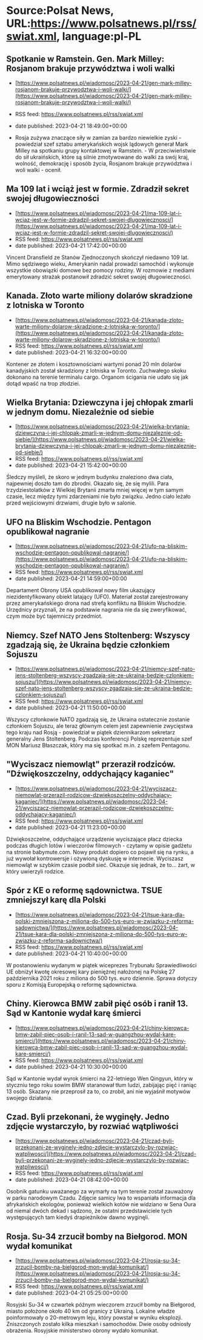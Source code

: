 # Source:Polsat News, URL:https://www.polsatnews.pl/rss/swiat.xml, language:pl-PL

## Spotkanie w Ramstein. Gen. Mark Milley: Rosjanom brakuje przywództwa i woli walki
 - [https://www.polsatnews.pl/wiadomosc/2023-04-21/gen-mark-milley-rosjanom-brakuje-przywodztwa-i-woli-walki/](https://www.polsatnews.pl/wiadomosc/2023-04-21/gen-mark-milley-rosjanom-brakuje-przywodztwa-i-woli-walki/)
 - RSS feed: https://www.polsatnews.pl/rss/swiat.xml
 - date published: 2023-04-21 18:49:00+00:00

- Rosja zużywa znaczące siły w zamian za bardzo niewielkie zyski - powiedział szef sztabu amerykańskich wojsk lądowych generał Mark Milley na spotkaniu grupy kontaktowej w Ramstein. - W przeciwieństwie do sił ukraińskich, które są silnie zmotywowane do walki za swój kraj, wolność, demokrację i sposób życia, Rosjanom brakuje przywództwa i woli walki - ocenił.

## Ma 109 lat i wciąż jest w formie. Zdradził sekret swojej długowieczności
 - [https://www.polsatnews.pl/wiadomosc/2023-04-21/ma-109-lat-i-wciaz-jest-w-formie-zdradzil-sekret-swojej-dlugowiecznosci/](https://www.polsatnews.pl/wiadomosc/2023-04-21/ma-109-lat-i-wciaz-jest-w-formie-zdradzil-sekret-swojej-dlugowiecznosci/)
 - RSS feed: https://www.polsatnews.pl/rss/swiat.xml
 - date published: 2023-04-21 17:42:00+00:00

Vincent Dransfield ze Stanów Zjednoczonych skończył niedawno 109 lat. Mimo sędziwego wieku, Amerykanin nadal prowadzi samochód i wykonuje wszystkie obowiązki domowe bez pomocy rodziny. W rozmowie z mediami emerytowany strażak postanowił zdradzić sekret swojej długowieczności.

## Kanada. Złoto warte miliony dolarów skradzione z lotniska w Toronto
 - [https://www.polsatnews.pl/wiadomosc/2023-04-21/kanada-zloto-warte-miliony-dolarow-skradzione-z-lotniska-w-toronto/](https://www.polsatnews.pl/wiadomosc/2023-04-21/kanada-zloto-warte-miliony-dolarow-skradzione-z-lotniska-w-toronto/)
 - RSS feed: https://www.polsatnews.pl/rss/swiat.xml
 - date published: 2023-04-21 16:32:00+00:00

Kontener ze złotem i kosztownościami wartymi ponad 20 mln dolarów kanadyjskich został skradziony z lotniska w Toronto. Zuchwałego skoku dokonano na terenie terminalu cargo. Organom ścigania nie udało się jak dotąd wpaść na trop złodziei.

## Wielka Brytania: Dziewczyna i jej chłopak zmarli w jednym domu. Niezależnie od siebie
 - [https://www.polsatnews.pl/wiadomosc/2023-04-21/wielka-brytania-dziewczyna-i-jej-chlopak-zmarli-w-jednym-domu-niezaleznie-od-siebie/](https://www.polsatnews.pl/wiadomosc/2023-04-21/wielka-brytania-dziewczyna-i-jej-chlopak-zmarli-w-jednym-domu-niezaleznie-od-siebie/)
 - RSS feed: https://www.polsatnews.pl/rss/swiat.xml
 - date published: 2023-04-21 15:42:00+00:00

Śledczy myśleli, że skoro w jednym budynku znaleziono dwa ciała, najpewniej doszło tam do zbrodni. Okazało się, że się mylili. Para trzydziestolatków z Wielkiej Brytanii zmarła mniej więcej w tym samym czasie, lecz między tymi zdarzeniami nie było związku. Jedno ciało leżało przed wejściowymi drzwiami, drugie było w salonie.

## UFO na Bliskim Wschodzie. Pentagon opublikował nagranie
 - [https://www.polsatnews.pl/wiadomosc/2023-04-21/ufo-na-bliskim-wschodzie-pentagon-opublikowal-nagranie/](https://www.polsatnews.pl/wiadomosc/2023-04-21/ufo-na-bliskim-wschodzie-pentagon-opublikowal-nagranie/)
 - RSS feed: https://www.polsatnews.pl/rss/swiat.xml
 - date published: 2023-04-21 14:59:00+00:00

Departament Obrony USA opublikował nowy film ukazujący niezidentyfikowany obiekt latający (UFO). Materiał został zarejestrowany przez amerykańskiego drona nad strefą konfliktu na Bliskim Wschodzie. Urzędnicy przyznali, że na podstawie nagrania nie da się zweryfikować, czym może być tajemniczy przedmiot.

## Niemcy. Szef NATO Jens Stoltenberg: Wszyscy zgadzają się, że Ukraina będzie członkiem Sojuszu
 - [https://www.polsatnews.pl/wiadomosc/2023-04-21/niemcy-szef-nato-jens-stoltenberg-wszyscy-zgadzaja-sie-ze-ukraina-bedzie-czlonkiem-sojuszu/](https://www.polsatnews.pl/wiadomosc/2023-04-21/niemcy-szef-nato-jens-stoltenberg-wszyscy-zgadzaja-sie-ze-ukraina-bedzie-czlonkiem-sojuszu/)
 - RSS feed: https://www.polsatnews.pl/rss/swiat.xml
 - date published: 2023-04-21 11:50:00+00:00

Wszyscy członkowie NATO zgadzają się, że Ukraina ostatecznie zostanie członkiem Sojuszu, ale teraz głównym celem jest zapewnienie zwycięstwa tego kraju nad Rosją - powiedział w piątek dziennikarzom sekretarz generalny Jens Stoltenberg. Podczas konferencji Polskę reprezentuje szef MON Mariusz Błaszczak, który ma się spotkać m.in. z szefem Pentagonu.

## "Wyciszacz niemowląt" przeraził rodziców. "Dźwiękoszczelny, oddychający kaganiec"
 - [https://www.polsatnews.pl/wiadomosc/2023-04-21/wyciszacz-niemowlat-przerazil-rodzicow-dzwiekoszczelny-oddychajacy-kaganiec/](https://www.polsatnews.pl/wiadomosc/2023-04-21/wyciszacz-niemowlat-przerazil-rodzicow-dzwiekoszczelny-oddychajacy-kaganiec/)
 - RSS feed: https://www.polsatnews.pl/rss/swiat.xml
 - date published: 2023-04-21 11:23:00+00:00

Dźwiękoszczelne, oddychające urządzenie wyciszające płacz dziecka podczas długich lotów i wieczorów filmowych - czytamy w opisie gadżetu na stronie babymute.com. Nowy produkt dopiero co pojawił się na rynku, a już wywołał kontrowersje i ożywioną dyskusję w internecie. Wyciszasz niemowląt w szybkim czasie podbił sieć. Okazuje się jednak, że to... żart, w który uwierzyli rodzice.

## Spór z KE o reformę sądownictwa. TSUE zmniejszył karę dla Polski
 - [https://www.polsatnews.pl/wiadomosc/2023-04-21/tsue-kara-dla-polski-zmniejszona-z-miliona-do-500-tys-euro-w-zwiazku-z-reforma-sadownictwa/](https://www.polsatnews.pl/wiadomosc/2023-04-21/tsue-kara-dla-polski-zmniejszona-z-miliona-do-500-tys-euro-w-zwiazku-z-reforma-sadownictwa/)
 - RSS feed: https://www.polsatnews.pl/rss/swiat.xml
 - date published: 2023-04-21 10:40:00+00:00

W postanowieniu wydanym w piątek wiceprezes Trybunału Sprawiedliwości UE obniżył kwotę okresowej kary pieniężnej nałożonej na Polskę 27 października 2021 roku z miliona do 500 tys. euro dziennie. Sprawa dotyczy sporu z Komisją Europejską o reformę sądownictwa.

## Chiny. Kierowca BMW zabił pięć osób i ranił 13. Sąd w Kantonie wydał karę śmierci
 - [https://www.polsatnews.pl/wiadomosc/2023-04-21/chiny-kierowca-bmw-zabil-piec-osob-i-ranil-13-sad-w-guangzhou-wydal-kare-smierci/](https://www.polsatnews.pl/wiadomosc/2023-04-21/chiny-kierowca-bmw-zabil-piec-osob-i-ranil-13-sad-w-guangzhou-wydal-kare-smierci/)
 - RSS feed: https://www.polsatnews.pl/rss/swiat.xml
 - date published: 2023-04-21 10:30:00+00:00

Sąd w Kantonie wydał wyrok śmierci na 22-letniego Wen Qingyun, który w styczniu tego roku sowim BMW staranował tłum ludzi, zabijając pięć i raniąc 13 osób. Skazany nie przeprosił za to, co zrobił, ani nie wyjaśnił motywów swojego działania.

## Czad. Byli przekonani, że wyginęły. Jedno zdjęcie wystarczyło, by rozwiać wątpliwości
 - [https://www.polsatnews.pl/wiadomosc/2023-04-21/czad-byli-przekonani-ze-wyginely-jedno-zdjecie-wystarczylo-by-rozwiac-watpliwosci/](https://www.polsatnews.pl/wiadomosc/2023-04-21/czad-byli-przekonani-ze-wyginely-jedno-zdjecie-wystarczylo-by-rozwiac-watpliwosci/)
 - RSS feed: https://www.polsatnews.pl/rss/swiat.xml
 - date published: 2023-04-21 08:42:00+00:00

Osobnik gatunku uważanego za wymarły na tym terenie został zauważony w parku narodowym Czadu. Zdjęcie samicy lwa to wspaniała informacja dla afrykańskich ekologów, ponieważ wielkich kotów nie widziano w Sena Oura od niemal dwóch dekad i sądzono, że ostatni przedstawiciele tych występujących tam kiedyś drapieżników dawno wyginęli.

## Rosja. Su-34 zrzucił bomby na Biełgorod. MON wydał komunikat
 - [https://www.polsatnews.pl/wiadomosc/2023-04-21/rosja-su-34-zrzucil-bomby-na-bielgorod-mon-wydal-komunikat/](https://www.polsatnews.pl/wiadomosc/2023-04-21/rosja-su-34-zrzucil-bomby-na-bielgorod-mon-wydal-komunikat/)
 - RSS feed: https://www.polsatnews.pl/rss/swiat.xml
 - date published: 2023-04-21 05:25:00+00:00

Rosyjski Su-34 w czwartek późnym wieczorem zrzucił bomby na Biełgorod, miasto położone około 40 km od granicy z Ukrainą. Lokalne władze poinformowały o 20-metrowym leju, który powstał w wyniku eksplozji. Zniszczonych zostało kilka mieszkań i samochodów. Dwie osoby odniosły obrażenia. Rosyjskie ministerstwo obrony wydało komunikat.

